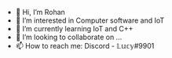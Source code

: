 - 👋 Hi, I’m Rohan
- 👀 I’m interested in Computer software and IoT
- 🌱 I’m currently learning IoT and C++
- 💞️ I’m looking to collaborate on ...
- 📫 How to reach me: Discord - 𝕃𝕦𝕔𝕪#9901

<!---
Asmodaios-666/Asmodaios-666 is a ✨ special ✨ repository because its `README.md` (this file) appears on your GitHub profile.
You can click the Preview link to take a look at your changes.
--->

